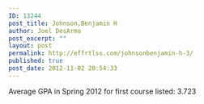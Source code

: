 ```yaml
---
ID: 13244
post_title: Johnson,Benjamin H
author: Joel DesArmo
post_excerpt: ""
layout: post
permalink: http://effrtlss.com/johnsonbenjamin-h-3/
published: true
post_date: 2012-11-02 20:54:33
---
```

<p>Average GPA in Spring 2012 for first course listed: 3.723</p>